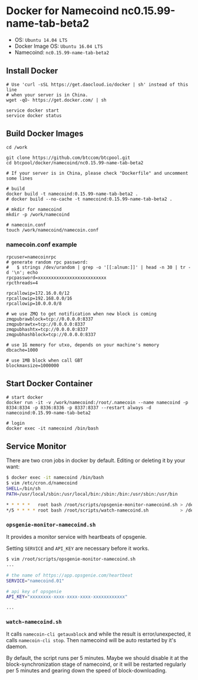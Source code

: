 Docker for Namecoind nc0.15.99-name-tab-beta2
============================

* OS: `Ubuntu 14.04 LTS`
* Docker Image OS: `Ubuntu 16.04 LTS`
* Namecoind: `nc0.15.99-name-tab-beta2`

## Install Docker

```
# Use 'curl -sSL https://get.daocloud.io/docker | sh' instead of this line
# when your server is in China.
wget -qO- https://get.docker.com/ | sh

service docker start
service docker status
```

## Build Docker Images

```
cd /work

git clone https://github.com/btccom/btcpool.git
cd btcpool/docker/namecoind/nc0.15.99-name-tab-beta2

# If your server is in China, please check "Dockerfile" and uncomment some lines

# build
docker build -t namecoind:0.15.99-name-tab-beta2 .
# docker build --no-cache -t namecoind:0.15.99-name-tab-beta2 .

# mkdir for namecoind
mkdir -p /work/namecoind

# namecoin.conf
touch /work/namecoind/namecoin.conf
```

### namecoin.conf example

```
rpcuser=namecoinrpc
# generate random rpc password:
#   $ strings /dev/urandom | grep -o '[[:alnum:]]' | head -n 30 | tr -d '\n'; echo
rpcpassword=xxxxxxxxxxxxxxxxxxxxxxxxxx
rpcthreads=4

rpcallowip=172.16.0.0/12
rpcallowip=192.168.0.0/16
rpcallowip=10.0.0.0/8

# we use ZMQ to get notification when new block is coming
zmqpubrawblock=tcp://0.0.0.0:8337
zmqpubrawtx=tcp://0.0.0.0:8337
zmqpubhashtx=tcp://0.0.0.0:8337
zmqpubhashblock=tcp://0.0.0.0:8337

# use 1G memory for utxo, depends on your machine's memory
dbcache=1000

# use 1MB block when call GBT
blockmaxsize=1000000
```

## Start Docker Container

```
# start docker
docker run -it -v /work/namecoind:/root/.namecoin --name namecoind -p 8334:8334 -p 8336:8336 -p 8337:8337 --restart always -d namecoind:0.15.99-name-tab-beta2

# login
docker exec -it namecoind /bin/bash
```

## Service Monitor

There are two cron jobs in docker by default. Editing or deleting it by your want:

```bash
$ docker exec -it namecoind /bin/bash
$ vim /etc/cron.d/namecoind
SHELL=/bin/sh
PATH=/usr/local/sbin:/usr/local/bin:/sbin:/bin:/usr/sbin:/usr/bin

* * * * *   root bash /root/scripts/opsgenie-monitor-namecoind.sh > /dev/null 2>&1
*/5 * * * * root bash /root/scripts/watch-namecoind.sh            > /dev/null 2>&1
```

### `opsgenie-monitor-namecoind.sh`

It provides a monitor service with heartbeats of opsgenie.

Setting `SERVICE` and `API_KEY` are necessary before it works.

```bash
$ vim /root/scripts/opsgenie-monitor-namecoind.sh
...

# the name of https://app.opsgenie.com/heartbeat
SERVICE="namecoind.01"

# api key of opsgenie
API_KEY="xxxxxxxx-xxxx-xxxx-xxxx-xxxxxxxxxxxx"

...
```

### `watch-namecoind.sh`
It calls `namecoin-cli getauxblock` and while the result is error/unexpected, it calls `namecoin-cli stop`. Then namecoind will be auto restarted by it's daemon.

By default, the script runs per 5 minutes. Maybe we should disable it at the block-synchronization stage of namecoind, or it will be restarted regularly per 5 minutes and gearing down the speed of block-downloading.


